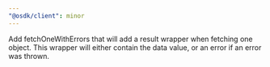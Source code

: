 ```yaml
---
"@osdk/client": minor
---
```


Add fetchOneWithErrors that will add a result wrapper when fetching one object. This wrapper will either contain the data value, or an error if an error was thrown.
